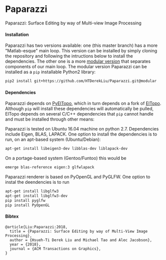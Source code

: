 # Paparazzi
Paparazzi: Surface Editing by way of Multi-view Image Processing

#### Installation
Paparazzi has two versions available: one (this master branch) has a more "Matlab-esque" main loop. This version can be installed by simply cloning the repository and following the intructions below to install the dependencies. The other one is a more [modular version](https://github.com/HTDerekLiu/Paparazzi/tree/modular) that separates components of our main loop. The modular version Paparazzi can be installed as a ```pip``` installable Python2 library:
```bash
pip2 install git+https://github.com/HTDerekLiu/Paparazzi.git@modular
```

#### Dependencies
Paparazzi depends on [PyElTopo](https://github.com/mtao/pyeltopo), which in turn depends on a fork of [ElTopo](https://github.com/tysonbrochu/eltopo). Although ```pip``` will install these dependencies will automatically be pulled, ElTopo depends on several C/C++ dependencies that ```pip``` cannot handle and must be installed through other means:

Paparazzi is tested on Ubuntu 16.04 machine on python 2.7. Dependencies include Eigen, BLAS, LAPACK. One option to install the dependencies is to run, on an apt-based system (Ubuntu/Debian):
```bash
apt-get install libeigen3-dev libblas-dev liblapack-dev
```
On a portage-based system (Gentoo/Funtoo) this would be
```bash
emerge blas-reference eigen:3 glfwlapack
```

Paparazzi renderer is based on PyOpenGL and PyGLFW. One option to instal the deendencies is to run
```bash
apt-get install libglfw3
apt-get install libglfw3-dev
pip install pyglfw
pip install PyOpenGL
```

#### Bibtex
```
@article{Liu:Paparazzi:2018,
  title = {Paparazzi: Surface Editing by way of Multi-View Image Processing},
  author = {Hsueh-Ti Derek Liu and Michael Tao and Alec Jacobson},
  year = {2018},
  journal = {ACM Transactions on Graphics}, 
}
```
